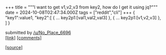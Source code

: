 +++
title = """I want to get v1,v2,v3 from key2, how do I get it using jq?"""
date = 2024-10-08T02:47:34.000Z
tags = ["reddit","cli"]
+++
    { "key1":value1, "key2":[ { ... key2p1:[val1,val2,val3] }, { ... key2p1:[v1,v2,v3] }, ] } 

submitted by [/u/No\_Place\_6696](https://www.reddit.com/user/No_Place_6696)  
[\[link\]](https://www.reddit.com/r/commandline/comments/1fypuk6/i_want_to_get_v1v2v3_from_key2_how_do_i_get_it/) [\[comments\]](https://www.reddit.com/r/commandline/comments/1fypuk6/i_want_to_get_v1v2v3_from_key2_how_do_i_get_it/)

[[source]](https://www.reddit.com/r/commandline/comments/1fypuk6/i_want_to_get_v1v2v3_from_key2_how_do_i_get_it/)
